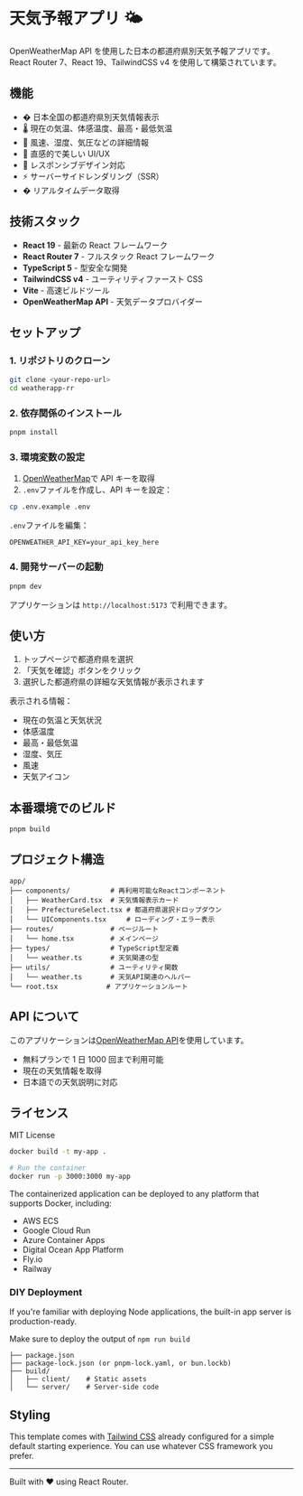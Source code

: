# 天気予報アプリ 🌤️

OpenWeatherMap API を使用した日本の都道府県別天気予報アプリです。React Router 7、React 19、TailwindCSS v4 を使用して構築されています。

## 機能

- � 日本全国の都道府県別天気情報表示
- 🌡️ 現在の気温、体感温度、最高・最低気温
- 💨 風速、湿度、気圧などの詳細情報
- 🌈 直感的で美しい UI/UX
- 📱 レスポンシブデザイン対応
- ⚡️ サーバーサイドレンダリング（SSR）
- � リアルタイムデータ取得

## 技術スタック

- **React 19** - 最新の React フレームワーク
- **React Router 7** - フルスタック React フレームワーク
- **TypeScript 5** - 型安全な開発
- **TailwindCSS v4** - ユーティリティファースト CSS
- **Vite** - 高速ビルドツール
- **OpenWeatherMap API** - 天気データプロバイダー

## セットアップ

### 1. リポジトリのクローン

```bash
git clone <your-repo-url>
cd weatherapp-rr
```

### 2. 依存関係のインストール

```bash
pnpm install
```

### 3. 環境変数の設定

1. [OpenWeatherMap](https://openweathermap.org/api)で API キーを取得
2. `.env`ファイルを作成し、API キーを設定：

```bash
cp .env.example .env
```

`.env`ファイルを編集：

```
OPENWEATHER_API_KEY=your_api_key_here
```

### 4. 開発サーバーの起動

```bash
pnpm dev
```

アプリケーションは `http://localhost:5173` で利用できます。

## 使い方

1. トップページで都道府県を選択
2. 「天気を確認」ボタンをクリック
3. 選択した都道府県の詳細な天気情報が表示されます

表示される情報：

- 現在の気温と天気状況
- 体感温度
- 最高・最低気温
- 湿度、気圧
- 風速
- 天気アイコン

## 本番環境でのビルド

```bash
pnpm build
```

## プロジェクト構造

```
app/
├── components/          # 再利用可能なReactコンポーネント
│   ├── WeatherCard.tsx  # 天気情報表示カード
│   ├── PrefectureSelect.tsx # 都道府県選択ドロップダウン
│   └── UIComponents.tsx     # ローディング・エラー表示
├── routes/              # ページルート
│   └── home.tsx         # メインページ
├── types/               # TypeScript型定義
│   └── weather.ts       # 天気関連の型
├── utils/               # ユーティリティ関数
│   └── weather.ts       # 天気API関連のヘルパー
└── root.tsx            # アプリケーションルート
```

## API について

このアプリケーションは[OpenWeatherMap API](https://openweathermap.org/api)を使用しています。

- 無料プランで 1 日 1000 回まで利用可能
- 現在の天気情報を取得
- 日本語での天気説明に対応

## ライセンス

MIT License

```bash
docker build -t my-app .

# Run the container
docker run -p 3000:3000 my-app
```

The containerized application can be deployed to any platform that supports Docker, including:

- AWS ECS
- Google Cloud Run
- Azure Container Apps
- Digital Ocean App Platform
- Fly.io
- Railway

### DIY Deployment

If you're familiar with deploying Node applications, the built-in app server is production-ready.

Make sure to deploy the output of `npm run build`

```
├── package.json
├── package-lock.json (or pnpm-lock.yaml, or bun.lockb)
├── build/
│   ├── client/    # Static assets
│   └── server/    # Server-side code
```

## Styling

This template comes with [Tailwind CSS](https://tailwindcss.com/) already configured for a simple default starting experience. You can use whatever CSS framework you prefer.

---

Built with ❤️ using React Router.
